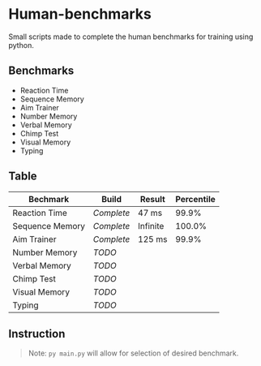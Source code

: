 # Human-benchmarks

Small scripts made to complete the human benchmarks for training using python.

## Benchmarks

- Reaction Time 
- Sequence Memory
- Aim Trainer   
- Number Memory
- Verbal Memory
- Chimp Test
- Visual Memory
- Typing

## Table

| Bechmark | Build | Result | Percentile |
| ------ | ------ | --- | --- |
| Reaction Time | *Complete* | 47 ms | 99.9% | 
| Sequence Memory | *Complete* | Infinite  | 100.0% |
| Aim Trainer | *Complete* | 125 ms | 99.9% |
| Number Memory | *TODO* | | |
| Verbal Memory | *TODO* | | |
| Chimp Test | *TODO* | | |
| Visual Memory | *TODO* | | |
| Typing | *TODO* | | |

## Instruction

> Note: `py main.py` will allow for selection of desired benchmark.